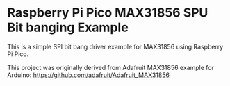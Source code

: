 # **Raspberry Pi Pico MAX31856 SPU Bit banging Example**

This is a simple SPI bit bang driver example for MAX31856 using Raspberry Pi Pico. 

This project was originally derived from  Adafruit MAX31856 example for Arduino: https://github.com/adafruit/Adafruit_MAX31856
